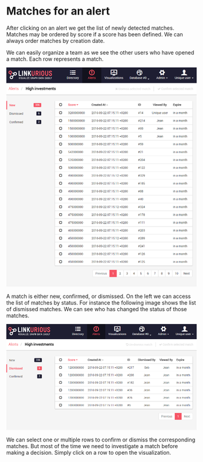 # Matches for an alert

After clicking on an alert we get the list of newly detected matches. Matches may be ordered by score if a score has been defined. We can always order matches by creation date. 

We can easily organize a team as we see the other users who have opened a match. Each row represents a match.

![](alert-dashboard-new.png)

A match is either new, confirmed, or dismissed. On the left we can access the list of matches by status. For instance the following image shows the list of dismissed matches. We can see who has changed the status of those matches.

![](alert-dashboard-dismissed.png)

We can select one or multiple rows to confirm or dismiss the corresponding matches. But most of the time we need to investigate a match before making a decision. Simply click on a row to open the visualization.
